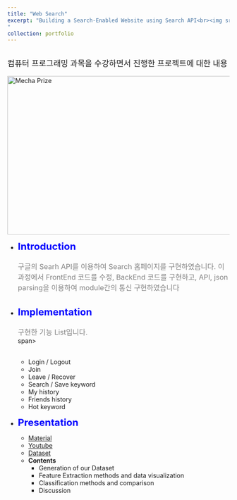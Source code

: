 ```yaml
---
title: "Web Search"
excerpt: "Building a Search-Enabled Website using Search API<br><img src='/images/cp_ex1.PNG' width='500' height='300'>
"
collection: portfolio
---
```


<br>
<span style = "font-size:18px;"> 컴퓨터 프로그래밍 과목을 수강하면서 진행한 프로젝트에 대한 내용</span>
<br><br>
<img src='/images/cp_ex2.PNGs' width="600" height="360" style="display: block; margin: 0 auto;" alt="Mecha Prize">

* <strong style = "color: blue; font-size:22px;">Introduction</strong><br>
<span style = "font-size:16px; color: gray;"><br> 구글의 Searh API를 이용하여 Search 홈페이지를 구현하였습니다. 이 과정에서 FrontEnd 코드를 수정, BackEnd 코드를 구현하고, API, json parsing을 이용하여 module간의 통신 구현하였습니다</span><br><br>

* <strong style = "color: blue; font-size:22px;">Implementation</strong><br>
<span style = "font-size:16px; color: gray;"><br> 구현한 기능 List입니다.</span><br>
span><br><br>
    * Login / Logout
    * Join
    * Leave / Recover
    * Search / Save keyword
    * My history
    * Friends history
    * Hot keyword

* <strong style = "color: blue; font-size:22px;"> Presentation</strong><br>
    * [Material](/files/MFM/ML4ME_Final.pdf)
    * [Youtube](https://www.youtube.com/watch?v=YgvcL3sQxws)
    * [Dataset](/files/MFM/our_dataset.zip)
    * <strong> Contents</strong>
        * Generation of our Dataset
        * Feature Extraction methods and data visualization
        * Classification methods and comparison
        * Discussion
